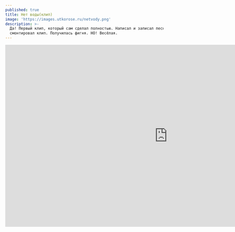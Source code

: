 ```yaml
---
published: true
title: Нет воды(клип)
image: 'https://images.utkorose.ru/netvody.png'
description: >-
  Да! Первый клип, который сам сделал полностью. Написал и записал песню, снял и
  смонтировал клип. Получилась фигня. НО! Весёлая.
---
```

<iframe width="1031" height="580" src="https://www.youtube.com/embed/mrdF304Gbdw" title="Нет воды(клип) — Славелий Роза" frameborder="0" allow="accelerometer; autoplay; clipboard-write; encrypted-media; gyroscope; picture-in-picture; web-share" allowfullscreen></iframe>